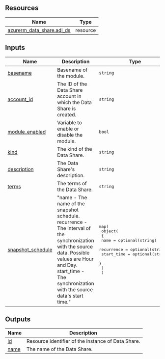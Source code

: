 <!-- BEGIN_TF_DOCS -->
## Resources

| Name | Type |
|------|------|
| [azurerm_data_share.adl_ds](https://registry.terraform.io/providers/hashicorp/azurerm/latest/docs/resources/data_share) | resource |

## Inputs

| Name | Description | Type | Default | Required |
|------|-------------|------|---------|:--------:|
| <a name="input_basename"></a> [basename](#input\_basename) | Basename of the module. | `string` | n/a | yes |
| <a name="input_account_id"></a> [account\_id](#input\_account\_id) | The ID of the Data Share account in which the Data Share is created. | `string` | n/a | yes |
| <a name="input_module_enabled"></a> [module\_enabled](#input\_module\_enabled) | Variable to enable or disable the module. | `bool` | `true` | no |
| <a name="input_kind"></a> [kind](#input\_kind) | The kind of the Data Share. | `string` | `"CopyBased"` | no |
| <a name="input_description"></a> [description](#input\_description) | The Data Share's description. | `string` | `""` | no |
| <a name="input_terms"></a> [terms](#input\_terms) | The terms of the Data Share. | `string` | `""` | no |
| <a name="input_snapshot_schedule"></a> [snapshot\_schedule](#input\_snapshot\_schedule) | "name - The name of the snapshot schedule.<br>   recurrence - The interval of the synchronization with the source data. Possible values are Hour and Day.<br>   start\_time - The synchronization with the source data's start time." | <pre>map(<br>    object(<br>      {<br>        name       = optional(string)<br>        recurrence = optional(string)<br>        start_time = optional(string)<br>      }<br>    )<br>  )</pre> | `{}` | no |

## Outputs

| Name | Description |
|------|-------------|
| <a name="output_id"></a> [id](#output\_id) | Resource identifier of the instance of Data Share. |
| <a name="output_name"></a> [name](#output\_name) | The name of the Data Share. |
<!-- END_TF_DOCS -->
